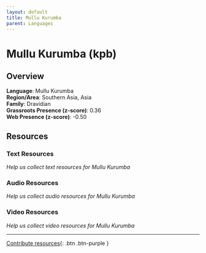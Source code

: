 ```yaml
---
layout: default
title: Mullu Kurumba
parent: Languages
---
```


# Mullu Kurumba (kpb)

## Overview

**Language**: Mullu Kurumba  
**Region/Area**: Southern Asia, Asia  
**Family**: Dravidian  
**Grassroots Presence (z-score)**: 0.36  
**Web Presence (z-score)**: -0.50  

## Resources

### Text Resources
*Help us collect text resources for Mullu Kurumba*

### Audio Resources
*Help us collect audio resources for Mullu Kurumba*

### Video Resources
*Help us collect video resources for Mullu Kurumba*

---

[Contribute resources](https://forms.office.com/e/1SfLJx3u1r){: .btn .btn-purple }
